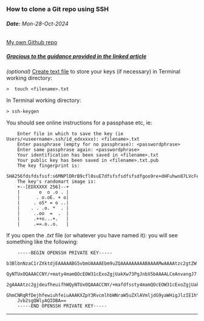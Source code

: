 ### How to clone a Git repo using SSH 
###### **Date:** Mon-28-Oct-2024

[My own Github repo](https://github.com/victoria-mckinney/ssh_keys)

##### [Gracious to the guidance provided in the linked article](https://graphite.dev/guides/git-clone-ssh-vs-https)


 *(optional)* [Create text file](https://hostman.com/tutorials/how-to-create-a-text-file-in-linux-terminal/) to store your keys (if necessary) in Terminal working directory: 

    >  touch <filename>.txt

In Terminal working directory:

    > ssh-keygen 

You should see online instructions for a passphase etc, ie: 


> 
        
        Enter file in which to save the key (ie Users/<useername>.ssh/id_edxxxxx): <filename>.txt
        Enter passphrase (empty for no passphrase): <passwordphrase>
        Enter same passphrase again: <passwordphrase>
        Your identification has been saved in <filename>.txt
        Your public key has been saved in <filename>.txt.pub
        The key fingerprint is:
        SHA256fdsfdsfssf:s6MNPlDRrB9cfl0suE7dfsfsfsdfsfsdfgoo9re+dHFuhwn87LVcFeewqewqwqLgNg
        The key's randomart image is:
        +--[EDXXXXX 256]--+
        |       o  o .o . |
        |      . o.oE. + o|
        |     . oS* = o ..|
        |    . . .o. *  . |
        |     ..oo  =  .  |
        |     .++o...+.   |
        |     .==.o..o.   |

If you open the *<filename>.txt* file (or whatever you have named it): you will see something like the following:

        -----BEGIN OPENSSH PRIVATE KEY-----
        b3BlbnNzaC1rZXktdjEAAAAABG5vbmUAAAAEbm9uZQAAAAAAAAABAAAAMwAAAAtzc2gtZW
        QyNTUxOQAAACCNY/+maty4mamQOcEOW31cExoZgjUakXw73PgJnbX5bAAAALCeAnvangJ7
        2gAAAAtzc2gjdeufheuifhWQyNTUxOQAAACCNY/+mafdfssty4mamQOcEOW31cExoZgjUakXw73PgJnbX5bA
        GhmCNRqRfDejhfewiuhfeiuAAAKXZpY3RvcmlhbWNraW5uZXlAVmljdG9yaWHigJlzIE1hY0
        Jvb2sgQWlyAQIDBA==
        -----END OPENSSH PRIVATE KEY-----


----
